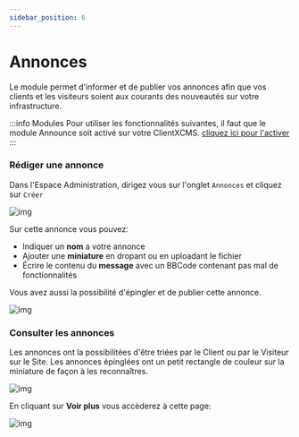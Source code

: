 ```yaml
---
sidebar_position: 6
---
```


# Annonces

Le module permet d'informer et de publier vos annonces afin que vos clients et les visiteurs soient aux courants des nouveautés sur votre infrastructure.

:::info Modules
Pour utiliser les fonctionnalités suivantes, il faut que le module Announce soit activé sur votre ClientXCMS. [cliquez ici pour l'activer](../modules.md)
:::
### Rédiger une annonce

Dans l'Espace Administration, dirigez vous sur l'onglet `Annonces` et cliquez sur `Créer`

![img](https://i.gyazo.com/519d24c5e7077106cf2b28ad0741cdf3.png)

Sur cette annonce vous pouvez:
- Indiquer un **nom** a votre annonce
- Ajouter une **miniature** en dropant ou en uploadant le fichier
- Écrire le contenu du **message** avec un BBCode contenant pas mal de fonctionnalités

Vous avez aussi la possibilité d'épingler et de publier cette annonce.

![img](https://i.gyazo.com/a8722642795be9d644e06baa22053aa6.png)

### Consulter les annonces

Les annonces ont la possibilitées d'être triées par le Client ou par le Visiteur sur le Site. Les annonces épinglées ont un petit rectangle de couleur sur la miniature de façon à les reconnaîtres.

![img](https://i.gyazo.com/b2e817ed16d0e21cd4a43e9b3383a9a6.png)

En cliquant sur **Voir plus** vous accèderez à cette page:

![img](https://i.gyazo.com/1dfa50740f896d1496919eeda31baff3.png)
